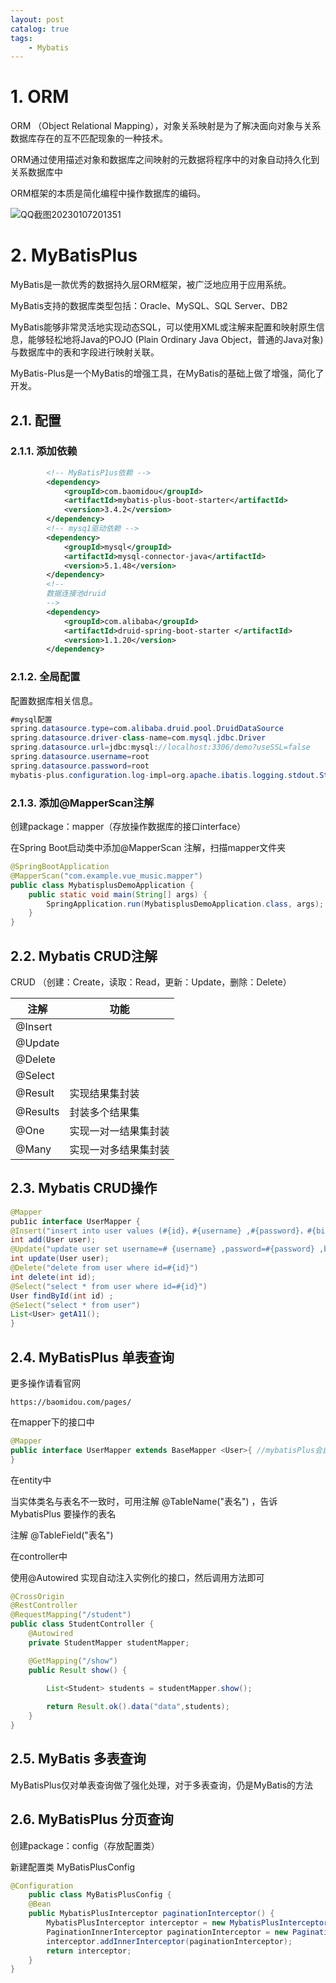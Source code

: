 ```yaml
---
layout: post   	
catalog: true 	
tags:
    - Mybatis
---
```






# 1. ORM

ORM （Object Relational Mapping），对象关系映射是为了解决面向对象与关系数据库存在的互不匹配现象的一种技术。

ORM通过使用描述对象和数据库之间映射的元数据将程序中的对象自动持久化到关系数据库中

ORM框架的本质是简化编程中操作数据库的编码。

![QQ截图20230107201351](F:\笔记\博客\文章图片\QQ截图20230107201351.png)

# 2. MyBatisPlus

MyBatis是一款优秀的数据持久层ORM框架，被广泛地应用于应用系统。

MyBatis支持的数据库类型包括：Oracle、MySQL、SQL Server、DB2

MyBatis能够非常灵活地实现动态SQL，可以使用XML或注解来配置和映射原生信息，能够轻松地将Java的POJO (Plain Ordinary Java Object，普通的Java对象)与数据库中的表和字段进行映射关联。

MyBatis-Plus是一个MyBatis的增强工具，在MyBatis的基础上做了增强，简化了开发。

## 2.1. 配置

### 2.1.1. 添加依赖

```xml
		<!-- MyBatisP1us依赖 -->
		<dependency>
			<groupId>com.baomidou</groupId>
			<artifactId>mybatis-plus-boot-starter</artifactId>
			<version>3.4.2</version>
		</dependency>
		<!-- mysq1驱动依赖 -->
		<dependency>
			<groupId>mysql</groupId>
			<artifactId>mysql-connector-java</artifactId>
			<version>5.1.48</version>
		</dependency>
		<!--
        数据连接池druid
        -->
		<dependency>
			<groupId>com.alibaba</groupId>
			<artifactId>druid-spring-boot-starter </artifactId>
			<version>1.1.20</version>
		</dependency>
```

### 2.1.2. 全局配置

配置数据库相关信息。

```java
#mysql配置
spring.datasource.type=com.alibaba.druid.pool.DruidDataSource
spring.datasource.driver-class-name=com.mysql.jdbc.Driver
spring.datasource.url=jdbc:mysql://localhost:3306/demo?useSSL=false
spring.datasource.username=root
spring.datasource.password=root
mybatis-plus.configuration.log-impl=org.apache.ibatis.logging.stdout.StdOutImpl
```

### 2.1.3. 添加@MapperScan注解

创建package：mapper（存放操作数据库的接口interface）

在Spring Boot启动类中添加@MapperScan 注解，扫描mapper文件夹

```java
@SpringBootApplication
@MapperScan("com.example.vue_music.mapper")
public class MybatisplusDemoApplication {
    public static void main(String[] args) {
        SpringApplication.run(MybatisplusDemoApplication.class, args);
    }
}
```

## 2.2. Mybatis CRUD注解

CRUD （创建：Create，读取：Read，更新：Update，删除：Delete）

| 注解     | 功能                 |
| -------- | -------------------- |
| @Insert  |                      |
| @Update  |                      |
| @Delete  |                      |
| @Select  |                      |
| @Result  | 实现结果集封装       |
| @Results | 封装多个结果集       |
| @One     | 实现一对一结果集封装 |
| @Many    | 实现一对多结果集封装 |

## 2.3. Mybatis CRUD操作

```java
@Mapper
pub1ic interface UserMapper {
@Insert("insert into user values (#{id}，#{username} ,#{password}，#{birthday})")
int add(User user);
@Update("update user set username=# {username} ,password=#{password} ,birthday=#{birthgay} where id=#{id}")
int update(User user);
@Delete("delete from user where id=#{id}")
int delete(int id);
@Select("select * from user where id=#{id}")
User findById(int id) ;
@Se1ect("select * from user") 
List<User> getA11();
}
```

## 2.4. MyBatisPlus 单表查询

更多操作请看官网

```
https://baomidou.com/pages/
```

在mapper下的接口中

```java
@Mapper
public interface UserMapper extends BaseMapper <User>{ //mybatisPlus会自动根据所提供的类去找表，前提类名和表名要一致
}

```

在entity中

当实体类名与表名不一致时，可用注解 @TableName("表名")  ，告诉MybatisPlus 要操作的表名

注解 @TableField("表名") 

在controller中

使用@Autowired 实现自动注入实例化的接口，然后调用方法即可

```java
@CrossOrigin
@RestController
@RequestMapping("/student")
public class StudentController {
    @Autowired
    private StudentMapper studentMapper;

    @GetMapping("/show")
    public Result show() {

        List<Student> students = studentMapper.show();
        
        return Result.ok().data("data",students);
    }
}
```

## 2.5. MyBatis 多表查询

MyBatisPlus仅对单表查询做了强化处理，对于多表查询，仍是MyBatis的方法

## 2.6. MyBatisPlus 分页查询

创建package：config（存放配置类）

新建配置类 MyBatisPlusConfig

```java
@Configuration
    public class MyBatisPlusConfig {
    @Bean
    public MybatisPlusInterceptor paginationInterceptor() {
        MybatisPlusInterceptor interceptor = new MybatisPlusInterceptor();
        PaginationInnerInterceptor paginationInterceptor = new PaginationInnerInterceptor(DbType.MYSQL);//选择数据库类型
        interceptor.addInnerInterceptor(paginationInterceptor);
        return interceptor;
    }
}
```





